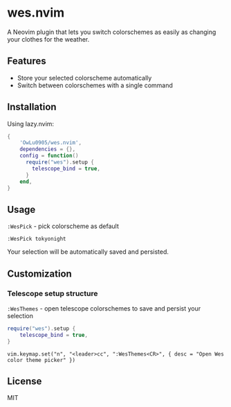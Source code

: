 # wes.nvim

A Neovim plugin that lets you switch colorschemes as easily as changing your clothes for the weather.


## Features
- Store your selected colorscheme automatically
- Switch between colorschemes with a single command

## Installation

Using lazy.nvim:

```lua
{
    'OwLu0905/wes.nvim',
    dependencies = {},
    config = function()
      require("wes").setup {
        telescope_bind = true,
      }
    end,
}
```

## Usage

`:WesPick` - pick colorscheme as default

```
:WesPick tokyonight
```
Your selection will be automatically saved and persisted. 

## Customization

### Telescope setup structure

`:WesThemes` - open telescope colorschemes to save and persist your selection

```lua 
require("wes").setup {
    telescope_bind = true,
}
```

```vim
vim.keymap.set("n", "<leader>cc", ":WesThemes<CR>", { desc = "Open Wes color theme picker" })
```


## License
MIT
